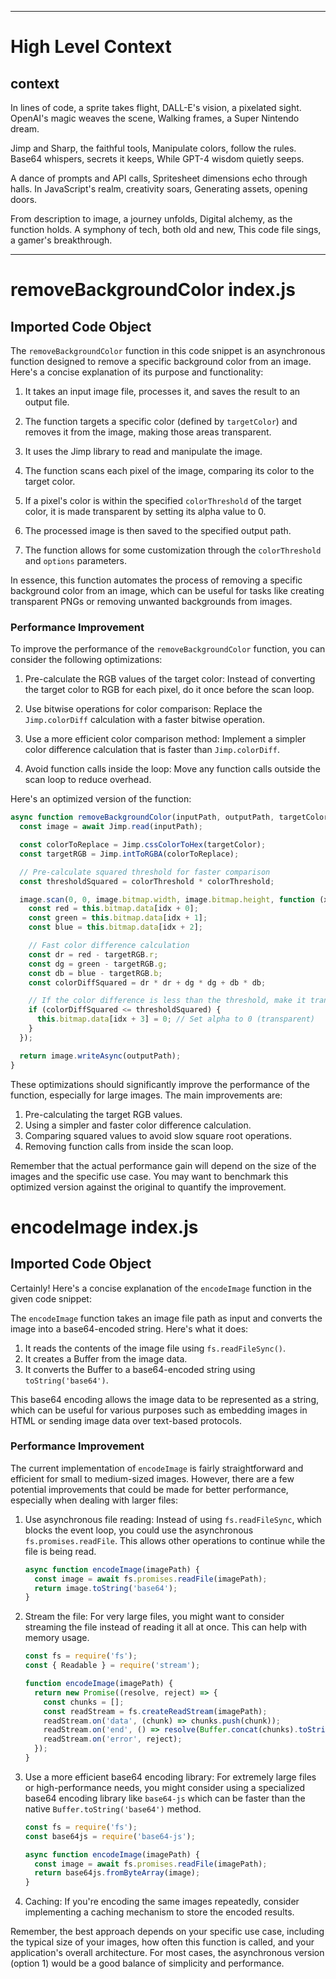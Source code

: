 

  ---
# High Level Context
## context
In lines of code, a sprite takes flight,
DALL-E's vision, a pixelated sight.
OpenAI's magic weaves the scene,
Walking frames, a Super Nintendo dream.

Jimp and Sharp, the faithful tools,
Manipulate colors, follow the rules.
Base64 whispers, secrets it keeps,
While GPT-4 wisdom quietly seeps.

A dance of prompts and API calls,
Spritesheet dimensions echo through halls.
In JavaScript's realm, creativity soars,
Generating assets, opening doors.

From description to image, a journey unfolds,
Digital alchemy, as the function holds.
A symphony of tech, both old and new,
This code file sings, a gamer's breakthrough.


---
# removeBackgroundColor index.js
## Imported Code Object
The `removeBackgroundColor` function in this code snippet is an asynchronous function designed to remove a specific background color from an image. Here's a concise explanation of its purpose and functionality:

1. It takes an input image file, processes it, and saves the result to an output file.

2. The function targets a specific color (defined by `targetColor`) and removes it from the image, making those areas transparent.

3. It uses the Jimp library to read and manipulate the image.

4. The function scans each pixel of the image, comparing its color to the target color.

5. If a pixel's color is within the specified `colorThreshold` of the target color, it is made transparent by setting its alpha value to 0.

6. The processed image is then saved to the specified output path.

7. The function allows for some customization through the `colorThreshold` and `options` parameters.

In essence, this function automates the process of removing a specific background color from an image, which can be useful for tasks like creating transparent PNGs or removing unwanted backgrounds from images.

### Performance Improvement

To improve the performance of the `removeBackgroundColor` function, you can consider the following optimizations:

1. Pre-calculate the RGB values of the target color:
   Instead of converting the target color to RGB for each pixel, do it once before the scan loop.

2. Use bitwise operations for color comparison:
   Replace the `Jimp.colorDiff` calculation with a faster bitwise operation.

3. Use a more efficient color comparison method:
   Implement a simpler color difference calculation that is faster than `Jimp.colorDiff`.

4. Avoid function calls inside the loop:
   Move any function calls outside the scan loop to reduce overhead.

Here's an optimized version of the function:

```javascript
async function removeBackgroundColor(inputPath, outputPath, targetColor, colorThreshold = 0, options = {}) {
  const image = await Jimp.read(inputPath);

  const colorToReplace = Jimp.cssColorToHex(targetColor);
  const targetRGB = Jimp.intToRGBA(colorToReplace);

  // Pre-calculate squared threshold for faster comparison
  const thresholdSquared = colorThreshold * colorThreshold;

  image.scan(0, 0, image.bitmap.width, image.bitmap.height, function (x, y, idx) {
    const red = this.bitmap.data[idx + 0];
    const green = this.bitmap.data[idx + 1];
    const blue = this.bitmap.data[idx + 2];

    // Fast color difference calculation
    const dr = red - targetRGB.r;
    const dg = green - targetRGB.g;
    const db = blue - targetRGB.b;
    const colorDiffSquared = dr * dr + dg * dg + db * db;

    // If the color difference is less than the threshold, make it transparent
    if (colorDiffSquared <= thresholdSquared) {
      this.bitmap.data[idx + 3] = 0; // Set alpha to 0 (transparent)
    }
  });

  return image.writeAsync(outputPath);
}
```

These optimizations should significantly improve the performance of the function, especially for large images. The main improvements are:

1. Pre-calculating the target RGB values.
2. Using a simpler and faster color difference calculation.
3. Comparing squared values to avoid slow square root operations.
4. Removing function calls from inside the scan loop.

Remember that the actual performance gain will depend on the size of the images and the specific use case. You may want to benchmark this optimized version against the original to quantify the improvement.

# encodeImage index.js
## Imported Code Object
Certainly! Here's a concise explanation of the `encodeImage` function in the given code snippet:

The `encodeImage` function takes an image file path as input and converts the image into a base64-encoded string. Here's what it does:

1. It reads the contents of the image file using `fs.readFileSync()`.
2. It creates a Buffer from the image data.
3. It converts the Buffer to a base64-encoded string using `toString('base64')`.

This base64 encoding allows the image data to be represented as a string, which can be useful for various purposes such as embedding images in HTML or sending image data over text-based protocols.

### Performance Improvement

The current implementation of `encodeImage` is fairly straightforward and efficient for small to medium-sized images. However, there are a few potential improvements that could be made for better performance, especially when dealing with larger files:

1. Use asynchronous file reading:
   Instead of using `fs.readFileSync`, which blocks the event loop, you could use the asynchronous `fs.promises.readFile`. This allows other operations to continue while the file is being read.

   ```javascript
   async function encodeImage(imagePath) {
     const image = await fs.promises.readFile(imagePath);
     return image.toString('base64');
   }
   ```

2. Stream the file:
   For very large files, you might want to consider streaming the file instead of reading it all at once. This can help with memory usage.

   ```javascript
   const fs = require('fs');
   const { Readable } = require('stream');

   function encodeImage(imagePath) {
     return new Promise((resolve, reject) => {
       const chunks = [];
       const readStream = fs.createReadStream(imagePath);
       readStream.on('data', (chunk) => chunks.push(chunk));
       readStream.on('end', () => resolve(Buffer.concat(chunks).toString('base64')));
       readStream.on('error', reject);
     });
   }
   ```

3. Use a more efficient base64 encoding library:
   For extremely large files or high-performance needs, you might consider using a specialized base64 encoding library like `base64-js` which can be faster than the native `Buffer.toString('base64')` method.

   ```javascript
   const fs = require('fs');
   const base64js = require('base64-js');

   async function encodeImage(imagePath) {
     const image = await fs.promises.readFile(imagePath);
     return base64js.fromByteArray(image);
   }
   ```

4. Caching:
   If you're encoding the same images repeatedly, consider implementing a caching mechanism to store the encoded results.

Remember, the best approach depends on your specific use case, including the typical size of your images, how often this function is called, and your application's overall architecture. For most cases, the asynchronous version (option 1) would be a good balance of simplicity and performance.

  